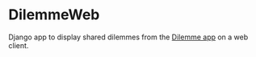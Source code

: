 # DilemmeWeb

Django app to display shared dilemmes from the [Dilemme app](https://www.bit.ly/Dilemme) on a web client.
